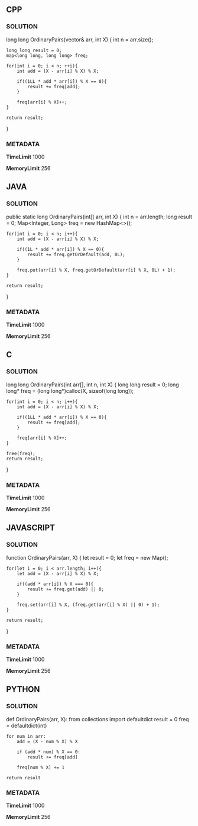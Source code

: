 ## CPP

### SOLUTION

long long OrdinaryPairs(vector<int>& arr, int X) {
    int n = arr.size();

    long long result = 0;
    map<long long, long long> freq;

    for(int i = 0; i < n; ++i){
        int add = (X - arr[i] % X) % X;

        if((1LL * add * arr[i]) % X == 0){
            result += freq[add];
        }

        freq[arr[i] % X]++;
    }

    return result;
}

### METADATA

**TimeLimit**
1000

**MemoryLimit**
256

## JAVA

### SOLUTION

public static long OrdinaryPairs(int[] arr, int X) {
    int n = arr.length;
    long result = 0;
    Map<Integer, Long> freq = new HashMap<>();

    for(int i = 0; i < n; i++){
        int add = (X - arr[i] % X) % X;

        if((1L * add * arr[i]) % X == 0){
            result += freq.getOrDefault(add, 0L);
        }

        freq.put(arr[i] % X, freq.getOrDefault(arr[i] % X, 0L) + 1);
    }

    return result;
}


### METADATA

**TimeLimit**
1000

**MemoryLimit**
256

## C

### SOLUTION

long long OrdinaryPairs(int arr[], int n, int X) {
    long long result = 0;
    long long* freq = (long long*)calloc(X, sizeof(long long));

    for(int i = 0; i < n; i++){
        int add = (X - arr[i] % X) % X;

        if((1LL * add * arr[i]) % X == 0){
            result += freq[add];
        }

        freq[arr[i] % X]++;
    }

    free(freq);
    return result;
}

### METADATA

**TimeLimit**
1000

**MemoryLimit**
256

## JAVASCRIPT

### SOLUTION

function OrdinaryPairs(arr, X) {
    let result = 0;
    let freq = new Map();

    for(let i = 0; i < arr.length; i++){
        let add = (X - arr[i] % X) % X;

        if((add * arr[i]) % X === 0){
            result += freq.get(add) || 0;
        }

        freq.set(arr[i] % X, (freq.get(arr[i] % X) || 0) + 1);
    }

    return result;
}


### METADATA

**TimeLimit**
1000

**MemoryLimit**
256

## PYTHON

### SOLUTION

def OrdinaryPairs(arr, X):
    from collections import defaultdict
    result = 0
    freq = defaultdict(int)

    for num in arr:
        add = (X - num % X) % X

        if (add * num) % X == 0:
            result += freq[add]

        freq[num % X] += 1

    return result


### METADATA

**TimeLimit**
1000

**MemoryLimit**
256
